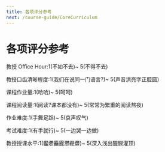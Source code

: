 ```yaml
---
title: 各项评分参考
next: /course-guide/CoreCurriculum
---
```


# 各项评分参考

教授 Office Hour:1(不如不去)~ 5(不得不去)

教授口齿清晰程度:1(我们在说同一门语言?)~ 5(声音洪亮字正腔圆)

课程作业量:1(哈哈)~ 5(呵呵)

课程阅读量:1(阅读?课本都没有)~ 5(常常为繁重的阅读熬夜)

作业难度:1(手舞足蹈)~ 5(哀声叹气)

考试难度:1(有手就行)~ 5(一边哭一边做)

教授授课水平:1(齾爩麤龗灪纞虋)~ 5(深入浅出醍醐灌顶)
